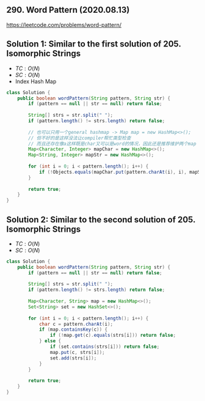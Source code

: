 ## 290. Word Pattern (2020.08.13)

https://leetcode.com/problems/word-pattern/

## Solution 1: Similar to the first solution of 205. Isomorphic Strings

- $TC:O(N)$
- $SC:O(N)$
- Index Hash Map

```java
class Solution {
    public boolean wordPattern(String pattern, String str) {
        if (pattern == null || str == null) return false;
        
        String[] strs = str.split(" ");
        if (pattern.length() != strs.length) return false;
        
        // 也可以只用一个general hashmap -> Map map = new HashMap<>();
        // 但不好的是这样没法让compiler帮忙类型检查
        // 而且还存在像a这样既是char又可以是word的情况，因此还是推荐维护两个map
        Map<Character, Integer> mapChar = new HashMap<>();
        Map<String, Integer> mapStr = new HashMap<>();
        
        for (int i = 0; i < pattern.length(); i++) {
            if (!Objects.equals(mapChar.put(pattern.charAt(i), i), mapStr.put(strs[i], i))) return false;
        }
        
        return true;
    }
}
```

## Solution 2: Similar to the second solution of 205. Isomorphic Strings

- $TC:O(N)$
- $SC:O(N)$

```java
class Solution {
    public boolean wordPattern(String pattern, String str) {
        if (pattern == null || str == null) return false;
        
        String[] strs = str.split(" ");
        if (pattern.length() != strs.length) return false;
        
        Map<Character, String> map = new HashMap<>();
        Set<String> set = new HashSet<>();
        
        for (int i = 0; i < pattern.length(); i++) {
            char c = pattern.charAt(i);
            if (map.containsKey(c)) {
                if (!map.get(c).equals(strs[i])) return false;
            } else {
                if (set.contains(strs[i])) return false;
                map.put(c, strs[i]);
                set.add(strs[i]);
            }
        }
        
        return true;
    }
}
```

